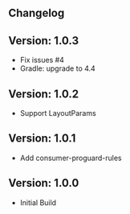 Changelog
--------------------------------

Version: 1.0.3
--------------------------------
- Fix issues #4
- Gradle: upgrade to 4.4

Version: 1.0.2
--------------------------------
- Support LayoutParams

Version: 1.0.1
--------------------------------
- Add consumer-proguard-rules

Version: 1.0.0
--------------------------------
- Initial Build